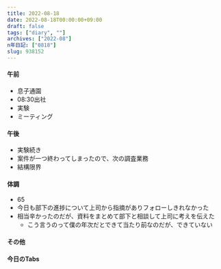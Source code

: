 ```yaml
---
title: 2022-08-18
date: 2022-08-18T00:00:00+09:00
draft: false
tags: ["diary", ""]
archives: ["2022-08"]
n年日記: ["0818"]
slug: 938152
---
```

#### 午前
- 息子通園
- 08:30出社
- 実験
- ミーティング
#### 午後
- 実験続き
- 案件が一つ終わってしまったので、次の調査業務
- 結構限界
#### 体調
- 65
- 今日も部下の進捗について上司から指摘がありフォローしきれなかった
- 相当辛かったのだが、資料をまとめて部下と相談して上司に考えを伝えた
  - こう言うのって僕の年次だとできて当たり前なのだが、できていない
#### その他
#### 今日のTabs